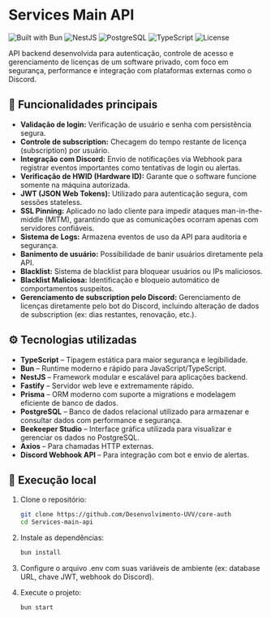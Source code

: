# Services Main API

![Built with Bun](https://img.shields.io/badge/Built%20with-Bun-blueviolet)
![NestJS](https://img.shields.io/badge/Framework-NestJS-red)
![PostgreSQL](https://img.shields.io/badge/Database-PostgreSQL-blue)
![TypeScript](https://img.shields.io/badge/Language-TypeScript-yellow)
![License](https://img.shields.io/github/license/0x36E9/Services-main-api)

API backend desenvolvida para autenticação, controle de acesso e gerenciamento de licenças de um software privado, com foco em segurança, performance e integração com plataformas externas como o Discord.

## 🔐 Funcionalidades principais

- **Validação de login:** Verificação de usuário e senha com persistência segura.
- **Controle de subscription:** Checagem do tempo restante de licença (subscription) por usuário.
- **Integração com Discord:** Envio de notificações via Webhook para registrar eventos importantes como tentativas de login ou alertas.
- **Verificação de HWID (Hardware ID):** Garante que o software funcione somente na máquina autorizada.
- **JWT (JSON Web Tokens):** Utilizado para autenticação segura, com sessões stateless.
- **SSL Pinning:** Aplicado no lado cliente para impedir ataques man-in-the-middle (MITM), garantindo que as comunicações ocorram apenas com servidores confiáveis.
- **Sistema de Logs:** Armazena eventos de uso da API para auditoria e segurança.
- **Banimento de usuário:** Possibilidade de banir usuários diretamente pela API.
- **Blacklist:** Sistema de blacklist para bloquear usuários ou IPs maliciosos.
- **Blacklist Maliciosa:** Identificação e bloqueio automático de comportamentos suspeitos.
- **Gerenciamento de subscription pelo Discord:** Gerenciamento de licenças diretamente pelo bot do Discord, incluindo alteração de dados de subscription (ex: dias restantes, renovação, etc.).

## ⚙️ Tecnologias utilizadas

- **TypeScript** – Tipagem estática para maior segurança e legibilidade.
- **Bun** – Runtime moderno e rápido para JavaScript/TypeScript.
- **NestJS** – Framework modular e escalável para aplicações backend.
- **Fastify** – Servidor web leve e extremamente rápido.
- **Prisma** – ORM moderno com suporte a migrations e modelagem eficiente de banco de dados.
- **PostgreSQL** – Banco de dados relacional utilizado para armazenar e consultar dados com performance e segurança.
- **Beekeeper Studio** – Interface gráfica utilizada para visualizar e gerenciar os dados no PostgreSQL.
- **Axios** – Para chamadas HTTP externas.
- **Discord Webhook API** – Para integração com bot e envio de alertas.

## 🚀 Execução local

1. Clone o repositório:
   ```bash
   git clone https://github.com/Desenvolvimento-UVV/core-auth
   cd Services-main-api

2. Instale as dependências:
   ```bash
   bun install
3. Configure o arquivo .env com suas variáveis de ambiente (ex: database URL, chave JWT, webhook do Discord).

4. Execute o projeto:
   ```bash
   bun start
